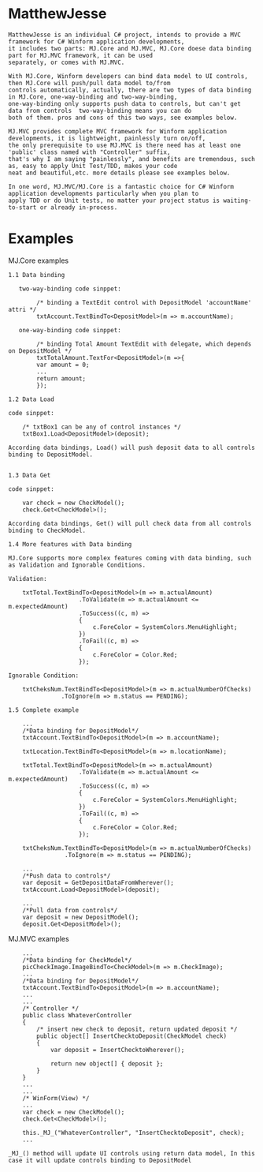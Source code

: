 # MatthewJesse

    MatthewJesse is an individual C# project, intends to provide a MVC framework for C# Winform application developments, 
    it includes two parts: MJ.Core and MJ.MVC, MJ.Core doese data binding part for MJ.MVC framework, it can be used
    separately, or comes with MJ.MVC.

    With MJ.Core, Winform developers can bind data model to UI controls, then MJ.Core will push/pull data model to/from
    controls automatically, actually, there are two types of data binding in MJ.Core, one-way-binding and two-way-binding,
    one-way-binding only supports push data to controls, but can't get data from controls  two-way-binding means you can do
    both of them. pros and cons of this two ways, see examples below.

    MJ.MVC provides complete MVC framework for Winform application developments, it is lightweight, painlessly turn on/off, 
    the only prerequisite to use MJ.MVC is there need has at least one 'public' class named with "Controller" suffix, 	
    that's why I am saying "painlessly", and benefits are tremendous, such as, easy to apply Unit Test/TDD, makes your code 
    neat and beautiful,etc. more details please see examples below.

    In one word, MJ.MVC/MJ.Core is a fantastic choice for C# Winform application developments particularly when you plan to 
    apply TDD or do Unit tests, no matter your project status is waiting-to-start or already in-process.

# Examples

  MJ.Core examples

    1.1 Data binding

       two-way-binding code sinppet:

	        /* binding a TextEdit control with DepositModel 'accountName' attri */
	        txtAccount.TextBindTo<DepositModel>(m => m.accountName);

       one-way-binding code sinppet:

	        /* binding Total Amount TextEdit with delegate, which depends on DepositModel */
	        txtTotalAmount.TextFor<DepositModel>(m =>{
	        var amount = 0;
	        ...
	        return amount;
	        });

    1.2 Data Load

	code sinppet:

        /* txtBox1 can be any of control instances */
        txtBox1.Load<DepositModel>(deposit);

	According data bindings, Load() will push deposit data to all controls binding to DepositModel.


    1.3 Data Get

	code sinppet:

        var check = new CheckModel();
        check.Get<CheckModel>();

	According data bindings, Get() will pull check data from all controls binding to CheckModel.

    1.4 More features with Data binding

	MJ.Core supports more complex features coming with data binding, such as Validation and Ignorable Conditions.

	Validation:

        txtTotal.TextBindTo<DepositModel>(m => m.actualAmount)
                        .ToValidate(m => m.actualAmount <= m.expectedAmount)
                        .ToSuccess((c, m) =>
                        {
                            c.ForeColor = SystemColors.MenuHighlight;
                        })
                        .ToFail((c, m) =>
                        {
                            c.ForeColor = Color.Red;
                        });

	Ignorable Condition:

        txtCheksNum.TextBindTo<DepositModel>(m => m.actualNumberOfChecks)
                   .ToIgnore(m => m.status == PENDING);

    1.5 Complete example
        
        ...
        /*Data binding for DepositModel*/
        txtAccount.TextBindTo<DepositModel>(m => m.accountName);

        txtLocation.TextBindTo<DepositModel>(m => m.locationName);

        txtTotal.TextBindTo<DepositModel>(m => m.actualAmount)
                        .ToValidate(m => m.actualAmount <= m.expectedAmount)
                        .ToSuccess((c, m) =>
                        {
                            c.ForeColor = SystemColors.MenuHighlight;
                        })
                        .ToFail((c, m) =>
                        {
                            c.ForeColor = Color.Red;
                        });

        txtCheksNum.TextBindTo<DepositModel>(m => m.actualNumberOfChecks)
                    .ToIgnore(m => m.status == PENDING);
        
        ...
        /*Push data to controls*/
        var deposit = GetDepositDataFromWherever();
        txtAccount.Load<DepositModel>(deposit);

        ...
        /*Pull data from controls*/
        var deposit = new DepositModel();
        deposit.Get<DepositModel>();


   MJ.MVC examples

        ...
        /*Data binding for CheckModel*/
        picCheckImage.ImageBindTo<CheckModel>(m => m.CheckImage);
        ...
        /*Data binding for DepositModel*/
        txtAccount.TextBindTo<DepositModel>(m => m.accountName);
        ...
        ...
        /* Controller */
        public class WhateverController
        {
            /* insert new check to deposit, return updated deposit */
            public object[] InsertChecktoDeposit(CheckModel check)
            {
                var deposit = InsertChecktoWherever();

                return new object[] { deposit };
            }
        }
        ...
        ...
        /* WinForm(View) */
        ...
        var check = new CheckModel();
        check.Get<CheckModel>();

        this._MJ_("WhateverController", "InsertChecktoDeposit", check);
        ...

	_MJ_() method will update UI controls using return data model, In this case it will update controls binding to DepositModel
    
    
